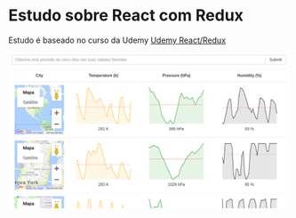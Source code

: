 # Estudo sobre React com Redux

Estudo é baseado no curso da Udemy [Udemy React/Redux](https://www.udemy.com/react-redux/)

![weather](https://github.com/vinithius2/weather-list-google-map/blob/master/src/resource/github/react_redux.png)
